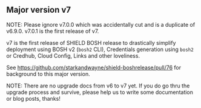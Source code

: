 ## Major version v7

NOTE: Please ignore v7.0.0 which was accidentally cut and is a duplicate of v6.9.0. v7.0.1 is the first release of v7.

v7 is the first release of SHIELD BOSH release to drastically simplify deployment using BOSH v2 (`bosh2` CLI), Credentials generation using `bosh2` or Credhub, Cloud Config, Links and other loveliness.

See https://github.com/starkandwayne/shield-boshrelease/pull/76 for background to this major version.

NOTE: There are no upgrade docs from v6 to v7 yet. If you do go thru the upgrade process and survive, please help us to write some documentation or blog posts, thanks!
